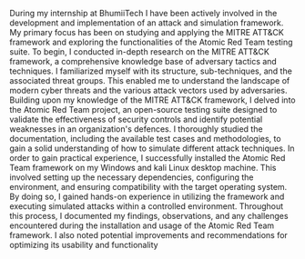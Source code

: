 During my internship at BhumiiTech I have been actively involved in the
development and implementation of an attack and simulation framework. My
primary focus has been on studying and applying the MITRE ATT&CK
framework and exploring the functionalities of the Atomic Red Team testing
suite.
To begin, I conducted in-depth research on the MITRE ATT&CK framework, a
comprehensive knowledge base of adversary tactics and techniques. I
familiarized myself with its structure, sub-techniques, and the associated threat
groups. This enabled me to understand the landscape of modern cyber threats
and the various attack vectors used by adversaries. Building upon my
knowledge of the MITRE ATT&CK framework, I delved into the Atomic Red
Team project, an open-source testing suite designed to validate the
effectiveness of security controls and identify potential weaknesses in an
organization's defences. I thoroughly studied the documentation, including the
available test cases and methodologies, to gain a solid understanding of how to
simulate different attack techniques.
In order to gain practical experience, I successfully installed the Atomic Red
Team framework on my Windows and kali Linux desktop machine. This involved
setting up the necessary dependencies, configuring the environment, and
ensuring compatibility with the target operating system. By doing so, I gained
hands-on experience in utilizing the framework and executing simulated
attacks within a controlled environment. Throughout this process, I
documented my findings, observations, and any challenges encountered during
the installation and usage of the Atomic Red Team framework. I also noted
potential improvements and recommendations for optimizing its usability and
functionality
